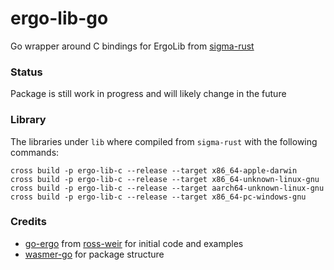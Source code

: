 # ergo-lib-go
Go wrapper around C bindings for ErgoLib from [sigma-rust](https://github.com/ergoplatform/sigma-rust)

### Status
Package is still work in progress and will likely change in the future

### Library
The libraries under `lib` where compiled from `sigma-rust` with the following commands:
```
cross build -p ergo-lib-c --release --target x86_64-apple-darwin
cross build -p ergo-lib-c --release --target x86_64-unknown-linux-gnu
cross build -p ergo-lib-c --release --target aarch64-unknown-linux-gnu
cross build -p ergo-lib-c --release --target x86_64-pc-windows-gnu
```

### Credits
* [go-ergo](https://github.com/ross-weir/go-ergo) from [ross-weir](https://github.com/ross-weir) for initial code and examples
* [wasmer-go](https://github.com/wasmerio/wasmer-go) for package structure
